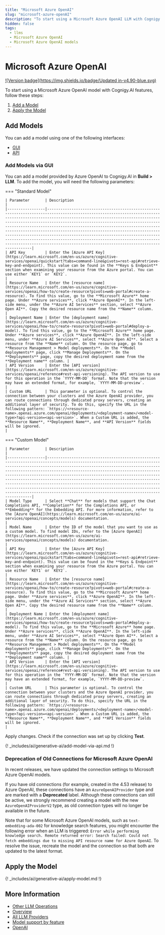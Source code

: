 ```yaml
---
title: "Microsoft Azure OpenAI"
slug: "microsoft-azure-openAI"
description: "To start using a Microsoft Azure OpenAI LLM with Cognigy.AI features, add the LLM and apply it to the corresponding use case."
hidden: false
tags:
  - llms
  - Microsoft Azure OpenAI
  - Microsoft Azure OpenAI models
---
```


# Microsoft Azure OpenAI

[![Version badge](https://img.shields.io/badge/Updated in-v4.90-blue.svg)](../../../../release-notes/4.90.md)

To start using a Microsoft Azure OpenAI model with Cognigy.AI features, follow these steps:

1. [Add a Model](#add-models)
2. [Apply the Model](#apply-the-model)

## Add Models

You can add a model using one of the following interfaces:

- [GUI](#add-models-via-gui)
- [API](#add-models-via-the-api)

### Add Models via GUI

You can add a model provided by Azure OpenAI to Cognigy.AI in **Build > LLM**. To add the model, you will need the following parameters:

=== "Standard Model"

    | Parameter       | Description                                                                                                                                                                                                                                                                                                                                                                                                                                                                                                                                                                                                                                   |
    |-----------------|-----------------------------------------------------------------------------------------------------------------------------------------------------------------------------------------------------------------------------------------------------------------------------------------------------------------------------------------------------------------------------------------------------------------------------------------------------------------------------------------------------------------------------------------------------------------------------------------------------------------------------------------------|
    | API Key         | Enter the [Azure API Key](https://learn.microsoft.com/en-us/azure/cognitive-services/openai/quickstart?tabs=command-line&pivots=rest-api#retrieve-key-and-endpoint). This value can be found in the **Keys & Endpoint** section when examining your resource from the Azure portal. You can use either `KEY1` or `KEY2`.                                                                                                                                                                                                                                                                                                                      |
    | Resource Name   | Enter the [resource name](https://learn.microsoft.com/en-us/azure/cognitive-services/openai/how-to/create-resource?pivots=web-portal#create-a-resource). To find this value, go to the **Microsoft Azure** home page. Under **Azure services**, click **Azure OpenAI**. In the left-side menu, under the **Azure AI Services** section, select **Azure Open AI**. Copy the desired resource name from the **Name** column.                                                                                                                                                                                                                    |
    | Deployment Name | Enter the [deployment name](https://learn.microsoft.com/en-us/azure/cognitive-services/openai/how-to/create-resource?pivots=web-portal#deploy-a-model). To find this value, go to the **Microsoft Azure** home page. Under **Azure services**, click **Azure OpenAI**. In the left-side menu, under **Azure AI Services**, select **Azure Open AI**. Select a resource from the **Name** column. On the resource page, go to **Resource Management > Model deployments**. On the **Model deployments** page, click **Manage Deployments**. On the **Deployments** page, copy the desired deployment name from the **Deployment name** column. |
    | API Version     | Enter the [API version](https://learn.microsoft.com/en-us/azure/cognitive-services/openai/reference#rest-api-versioning). The API version to use for this operation in the `YYYY-MM-DD` format. Note that the version may have an extended format, for example, `YYYY-MM-DD-preview`.                                                                                                                                                                                                                                                                                                                                                         |
    | Custom URL      | This parameter is optional. To control the connection between your clusters and the Azure OpenAI provider, you can route connections through dedicated proxy servers, creating an additional layer of security. To do this, specify the URL in the following pattern: `https://<resource-name>.openai.azure.com/openai/deployments/<deployment-name>/<model-type>?api-version=<api-version>`. When a Custom URL is added, the **Resource Name**, **Deployment Name**, and **API Version** fields will be ignored.                                                                                                                             |


=== "Custom Model"

    | Parameter       | Description                                                                                                                                                                                                                                                                                                                                                                                                                                                                                                                                                                                                                                   |
    |-----------------|-----------------------------------------------------------------------------------------------------------------------------------------------------------------------------------------------------------------------------------------------------------------------------------------------------------------------------------------------------------------------------------------------------------------------------------------------------------------------------------------------------------------------------------------------------------------------------------------------------------------------------------------------|
    | Model Type      | Select **Chat** for models that support the Chat Completions API, **Completion** for the Completions API, or **Embedding** for the Embedding API. For more information, refer to the [Azure OpenAI](https://learn.microsoft.com/en-us/azure/ai-services/openai/concepts/models) documentation.                                                                                                                                                                                                                                                                                                                                                |
    | Model Name      | Enter the ID of the model that you want to use as a custom model. To find model IDs, refer to the [Azure OpenAI](https://learn.microsoft.com/en-us/azure/ai-services/openai/concepts/models) documentation.                                                                                                                                                                                                                                                                                                                                                                                                                                   |
    | API Key         | Enter the [Azure API Key](https://learn.microsoft.com/en-us/azure/cognitive-services/openai/quickstart?tabs=command-line&pivots=rest-api#retrieve-key-and-endpoint). This value can be found in the **Keys & Endpoint** section when examining your resource from the Azure portal. You can use either `KEY1` or `KEY2`.                                                                                                                                                                                                                                                                                                                      |
    | Resource Name   | Enter the [resource name](https://learn.microsoft.com/en-us/azure/cognitive-services/openai/how-to/create-resource?pivots=web-portal#create-a-resource). To find this value, go to the **Microsoft Azure** home page. Under **Azure services**, click **Azure OpenAI**. In the left-side menu, under the **Azure AI Services** section, select **Azure Open AI**. Copy the desired resource name from the **Name** column.                                                                                                                                                                                                                    |
    | Deployment Name | Enter the [deployment name](https://learn.microsoft.com/en-us/azure/cognitive-services/openai/how-to/create-resource?pivots=web-portal#deploy-a-model). To find this value, go to the **Microsoft Azure** home page. Under **Azure services**, click **Azure OpenAI**. In the left-side menu, under **Azure AI Services**, select **Azure Open AI**. Select a resource from the **Name** column. On the resource page, go to **Resource Management > Model deployments**. On the **Model deployments** page, click **Manage Deployments**. On the **Deployments** page, copy the desired deployment name from the **Deployment name** column. |
    | API Version     | Enter the [API version](https://learn.microsoft.com/en-us/azure/cognitive-services/openai/reference#rest-api-versioning). The API version to use for this operation in the `YYYY-MM-DD` format. Note that the version may have an extended format, for example, `YYYY-MM-DD-preview`.                                                                                                                                                                                                                                                                                                                                                         |
    | Custom URL      | This parameter is optional. To control the connection between your clusters and the Azure OpenAI provider, you can route connections through dedicated proxy servers, creating an additional layer of security. To do this, specify the URL in the following pattern: `https://<resource-name>.openai.azure.com/openai/deployments/<deployment-name>/<model-type>?api-version=<api-version>`. When a Custom URL is added, the **Resource Name**, **Deployment Name**, and **API Version** fields will be ignored.                                                                                                                             |

Apply changes. Check if the connection was set up by clicking **Test**.

{! _includes/ai/generative-ai/add-model-via-api.md !}

### Deprecation of Old Connections for Microsoft Azure OpenAI

In recent releases, we have updated the connection settings to Microsoft Azure OpenAI models.

If you have old connections (for example, created in the 4.53 release) to Azure OpenAI,
these connections have an `AzureOpenAIProvider` type and are marked with a **Deprecated** label.
Although these connections can still be active,
we strongly recommend creating a model with the new `AzureOpenAIProviderV2` type,
as old connection types will no longer be available in the future.

Note that for some Microsoft Azure OpenAI models, such as `text-embedding-ada-002` for knowledge search features, you might encounter the following error when an LLM is triggered:
`Error while performing knowledge search. Remote returned error: Search failed: Could not fetch embeddings due to missing API resource name for Azure OpenAI`.
To resolve the issue, recreate the model and the connection so that both are updated to the latest format.

## Apply the Model

{! _includes/ai/generative-ai/apply-model.md !}

## More Information

- [Other LLM Operations](../other-operations.md)
- [Overview](../overview.md)
- [All LLM Providers](all-providers.md)
- [Model support by feature](../model-support-by-feature.md)
- [OpenAI](openai.md)